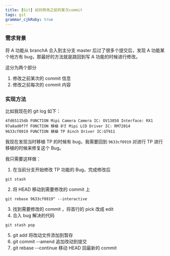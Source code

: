 ```yaml
---
title: [Git] 如何修改之前的某次commit 
tags: git
grammar_cjkRuby: true
---
```



### 需求背景

将 A 功能从 branchA 合入到主分支 master 后过了很多个提交后，发现 A 功能某个地方有 bug，那最好的方法就是跳回到写 A 功能的时候进行修改。

这分为两个部分
1. 修改之前某次的 commit 信息
2. 修改之前每次的 commit 内容

### 实现方法

比如我现在的 git log 如下：
```
4fd65115db FUNCTION Mipi Camera Camera IC: OV13850 Interface: RX1
97a8ad0f7f FUNCTION 移植 8寸 Mipi LCD Driver IC: RM72014
9633cf0919 FUNCTION 移植 TP 8inch Driver IC:GT911
```

我现在发现当时移植 TP 的时候有 bug，我需要回到 `9633cf0919` 对进行 TP 进行移植的时候来修复这个 Bug。

我只需要这样做：
1. 在当前分支开始修改 TP 功能的 Bug，完成修改后 
```
git stash
```
2. 将 HEAD 移动到需要修改的 commit 上
```
git rebase 9633cf0919^ --interactive
```
3. 找到需要修改的 commit ，将首行的 pick 改成 edit
4. 合入 bug 解决的代码
```
git stash pop
```
5. git add 将改动文件添加到暂存
6. git commit --amend 追加改动到提交
7. git rebase --continue 移动 HEAD 回最新的 commit

